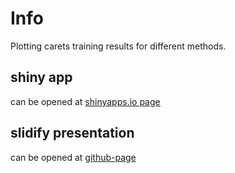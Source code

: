# Info
Plotting carets training results for different methods.

## shiny app
can be opened at
[shinyapps.io page](https://mbehzad.shinyapps.io/Developing-Data-Products--caret-iris/?_ga=2.65390697.694843809.1595684814-341543175.1594565531)


## slidify presentation
can be opened at
[github-page](https://mbehzad.github.io/Data-Science-Specialization---Developing-Data-Products/course-project/Slidify/slidify_demo/index.html#1)
